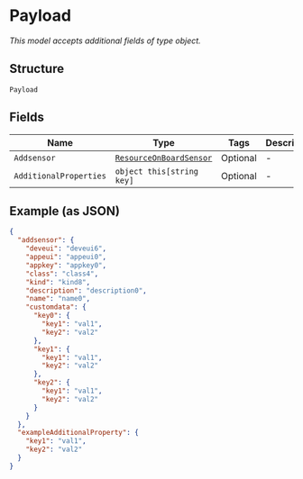 
# Payload

*This model accepts additional fields of type object.*

## Structure

`Payload`

## Fields

| Name | Type | Tags | Description |
|  --- | --- | --- | --- |
| `Addsensor` | [`ResourceOnBoardSensor`](../../doc/models/resource-on-board-sensor.md) | Optional | - |
| `AdditionalProperties` | `object this[string key]` | Optional | - |

## Example (as JSON)

```json
{
  "addsensor": {
    "deveui": "deveui6",
    "appeui": "appeui0",
    "appkey": "appkey0",
    "class": "class4",
    "kind": "kind8",
    "description": "description0",
    "name": "name0",
    "customdata": {
      "key0": {
        "key1": "val1",
        "key2": "val2"
      },
      "key1": {
        "key1": "val1",
        "key2": "val2"
      },
      "key2": {
        "key1": "val1",
        "key2": "val2"
      }
    }
  },
  "exampleAdditionalProperty": {
    "key1": "val1",
    "key2": "val2"
  }
}
```

